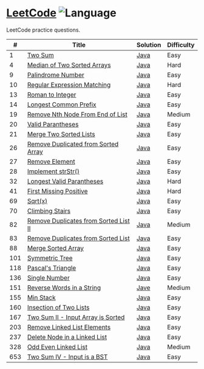 # [LeetCode](https://leetcode.com/) ![Language](https://img.shields.io/badge/language-Java-orange.svg) 
 
LeetCode practice questions. 

|  #  | Title           |  Solution       | Difficulty    | 
|-----|---------------- | --------------- | ------------- |
1 | [Two Sum](https://leetcode.com/problems/two-sum) | [Java](./Java/TwoSum.java) |  Easy  |
4 | [Median of Two Sorted Arrays](https://leetcode.com/problems/median-of-two-sorted-arrays) | [Java](./Java/MedianArrays.java) | Hard
9 | [Palindrome Number](https://leetcode.com/problems/palindrome-number) | [Java](./Java/PalindromeNum.java) | Easy |
10 | [Regular Expression Matching](https://leetcode.com/problems/regular-expression-matching) | [Java](./Java/ExpressionMatching.java) | Hard |
13 | [Roman to Integer](https://leetcode.com/problems/roman-to-integer) | [Java](./Java/RomanToInt.java) | Easy |
14 | [Longest Common Prefix](https://leetcode.com/problems/longest-common-prefix) | [Java](./Java/LongestCommonPrefix.java) | Easy |
19 | [Remove Nth Node From End of List](https://leetcode.com/problems/remove-nth-node-from-end-of-list) | [Java](./Java/RemoveNNode.java) | Medium |
20 | [Valid Parantheses](https://leetcode.com/problems/valid-parentheses) | [Java](./Java/ValidParantheses.java) | Easy |
21 | [Merge Two Sorted Lists](https://leetcode.com/problems/merge-two-sorted-lists) | [Java](./Java/MergeSortedLists.java) | Easy |
26 | [Remove Duplicated from Sorted Array](https://leetcode.com/problems/remove-duplicates-from-sorted-array) | [Java](./Java/RemoveDuplicates.java) | Easy |
27 | [Remove Element](https://leetcode.com/problems/remove-element) | [Java](./Java/RemoveElements.java) | Easy |
28 | [Implement strStr()](https://leetcode.com/problems/implement-strstr) | [Java](./Java/strStr.java) | Easy |
32 | [Longest Valid Parantheses](https://leetcode.com/problems/longest-valid-parentheses) | [Java](./Java/LongestParantheses.java) | Hard |
41 | [First Missing Positive](https://leetcode.com/problems/first-missing-positive) | [Java](./Java/MissingPositive.java) | Hard | 
69 | [Sqrt(x)](https://leetcode.com/problems/sqrtx) | [Java](./Java/SquareRoot.java) | Easy |
70 | [Climbing Stairs](https://leetcode.com/problems/climbing-stairs) | [Java](./Java/ClimbingStairs.java) | Easy |
82 | [Remove Duplicates from Sorted List II](https://leetcode.com/problems/remove-duplicates-from-sorted-list-ii) | [Java](./Java/RemoveDupListII.java) | Medium |
83 | [Remove Duplicates from Sorted List](https://leetcode.com/problems/remove-duplicates-from-sorted-list) | [Java](./Java/RemoveDupListI.java) | Easy |
88 | [Merge Sorted Array](https://leetcode.com/problems/merge-sorted-array) | [Java](./Java/MergeSortedArrays.java) | Easy |
101 | [Symmetric Tree](https://leetcode.com/problems/symmetric-tree) | [Java](./Java/SymmetricTree.java) | Easy |
118 | [Pascal's Triangle](https://leetcode.com/problems/pascals-triangle) | [Java](./Java/PascalsTriangle.java) | Easy |
136 | [Single Number](https://leetcode.com/problems/single-number) | [Java](./Java/SingleNumber.java) | Easy |
151 | [Reverse Words in a String](https://leetcode.com/problems/reverse-words-in-a-string) | [Jave](./Java/ReverseWordsString.java) | Medium |
155 | [Min Stack](https://leetcode.com/problems/min-stack) | [Java](./Java/MinStack.java) | Easy |
160 | [Insection of Two Lists](https://leetcode.com/problems/intersection-of-two-linked-lists) | [Java](./Java/IntersectionLists.java) | Easy |
167 | [Two Sum II - Input Array is Sorted](https://leetcode.com/problems/two-sum-ii-input-array-is-sorted) | [Java](./Java/TwoSumII.java) | Easy | 
203 | [Remove Linked List Elements](https://leetcode.com/problems/remove-linked-list-elements) | [Java](./Java/RemoveListElement.java) | Easy |
237 | [Delete Node in a Linked List](https://leetcode.com/problems/delete-node-in-a-linked-list) | [Java](./Java/DeleteNodeList.java) | Easy |
328 | [Odd Even Linked List](https://leetcode.com/problems/odd-even-linked-list) | [Java](./Java/OddEvenList.java) | Medium |
653 | [Two Sum IV - Input is a BST](https://leetcode.com/problems/two-sum-iv-input-is-a-bst) | [Java](./Java/TwoSumIV.java) | Easy |
